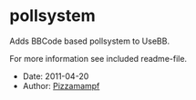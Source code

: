 pollsystem
==========

Adds BBCode based pollsystem to UseBB.

For more information see included readme-file.

* Date: 2011-04-20
* Author: [Pizzamampf](http://sourceforge.net/users/pizzamampf/)

